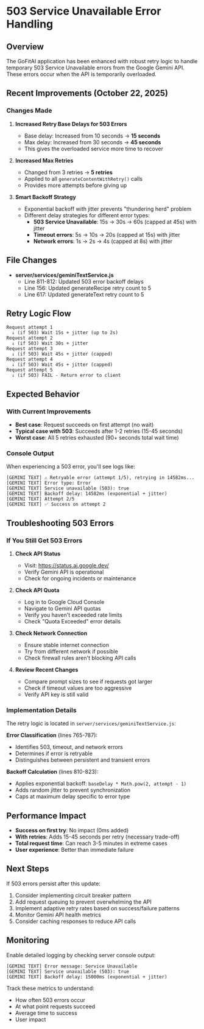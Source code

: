 # 503 Service Unavailable Error Handling

## Overview

The GoFitAI application has been enhanced with robust retry logic to handle temporary 503 Service Unavailable errors from the Google Gemini API. These errors occur when the API is temporarily overloaded.

## Recent Improvements (October 22, 2025)

### Changes Made

1. **Increased Retry Base Delays for 503 Errors**
   - Base delay: Increased from 10 seconds → **15 seconds**
   - Max delay: Increased from 30 seconds → **45 seconds**
   - This gives the overloaded service more time to recover

2. **Increased Max Retries**
   - Changed from 3 retries → **5 retries**
   - Applied to all `generateContentWithRetry()` calls
   - Provides more attempts before giving up

3. **Smart Backoff Strategy**
   - Exponential backoff with jitter prevents "thundering herd" problem
   - Different delay strategies for different error types:
     - **503 Service Unavailable**: 15s → 30s → 60s (capped at 45s) with jitter
     - **Timeout errors**: 5s → 10s → 20s (capped at 15s) with jitter
     - **Network errors**: 1s → 2s → 4s (capped at 8s) with jitter

## File Changes

- **server/services/geminiTextService.js**
  - Line 811-812: Updated 503 error backoff delays
  - Line 156: Updated generateRecipe retry count to 5
  - Line 617: Updated generateText retry count to 5

## Retry Logic Flow

```
Request attempt 1
  ↓ (if 503) Wait 15s + jitter (up to 2s)
Request attempt 2
  ↓ (if 503) Wait 30s + jitter
Request attempt 3
  ↓ (if 503) Wait 45s + jitter (capped)
Request attempt 4
  ↓ (if 503) Wait 45s + jitter (capped)
Request attempt 5
  ↓ (if 503) FAIL - Return error to client
```

## Expected Behavior

### With Current Improvements

- **Best case**: Request succeeds on first attempt (no wait)
- **Typical case with 503**: Succeeds after 1-2 retries (15-45 seconds)
- **Worst case**: All 5 retries exhausted (90+ seconds total wait time)

### Console Output

When experiencing a 503 error, you'll see logs like:

```
[GEMINI TEXT] ⚠️ Retryable error (attempt 1/5), retrying in 14582ms...
[GEMINI TEXT] Error type: Error
[GEMINI TEXT] Service unavailable (503): true
[GEMINI TEXT] Backoff delay: 14582ms (exponential + jitter)
[GEMINI TEXT] Attempt 2/5
[GEMINI TEXT] ✅ Success on attempt 2
```

## Troubleshooting 503 Errors

### If You Still Get 503 Errors

1. **Check API Status**
   - Visit: https://status.ai.google.dev/
   - Verify Gemini API is operational
   - Check for ongoing incidents or maintenance

2. **Check API Quota**
   - Log in to Google Cloud Console
   - Navigate to Gemini API quotas
   - Verify you haven't exceeded rate limits
   - Check "Quota Exceeded" error details

3. **Check Network Connection**
   - Ensure stable internet connection
   - Try from different network if possible
   - Check firewall rules aren't blocking API calls

4. **Review Recent Changes**
   - Compare prompt sizes to see if requests got larger
   - Check if timeout values are too aggressive
   - Verify API key is still valid

### Implementation Details

The retry logic is located in `server/services/geminiTextService.js`:

**Error Classification** (lines 765-787):
- Identifies 503, timeout, and network errors
- Determines if error is retryable
- Distinguishes between persistent and transient errors

**Backoff Calculation** (lines 810-823):
- Applies exponential backoff: `baseDelay * Math.pow(2, attempt - 1)`
- Adds random jitter to prevent synchronization
- Caps at maximum delay specific to error type

## Performance Impact

- **Success on first try**: No impact (0ms added)
- **With retries**: Adds 15-45 seconds per retry (necessary trade-off)
- **Total request time**: Can reach 3-5 minutes in extreme cases
- **User experience**: Better than immediate failure

## Next Steps

If 503 errors persist after this update:

1. Consider implementing circuit breaker pattern
2. Add request queuing to prevent overwhelming the API
3. Implement adaptive retry rates based on success/failure patterns
4. Monitor Gemini API health metrics
5. Consider caching responses to reduce API calls

## Monitoring

Enable detailed logging by checking server console output:

```
[GEMINI TEXT] Error message: Service Unavailable
[GEMINI TEXT] Service unavailable (503): true
[GEMINI TEXT] Backoff delay: 15000ms (exponential + jitter)
```

Track these metrics to understand:
- How often 503 errors occur
- At what point requests succeed
- Average time to success
- User impact
